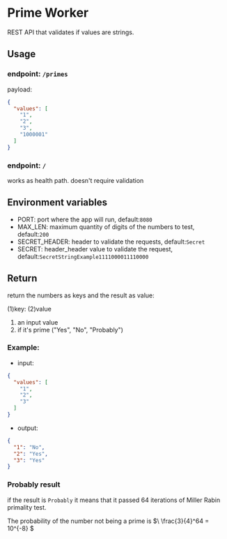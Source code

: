 # Prime Worker

REST API that validates if values are strings.

## Usage

### endpoint: ```/primes```

payload:

```json
{
  "values": [
    "1",
    "2",
    "3",
    "1000001"
  ]
}
```

### endpoint: ```/```

works as health path. doesn't require validation

## Environment variables

- PORT: port where the app will run, default:```8080```
- MAX_LEN: maximum quantity of digits of the numbers to test, default:```200```
- SECRET_HEADER: header to validate the requests, default:```Secret```
- SECRET: header_header value to validate the request, default:```SecretStringExample1111000011110000```

## Return

return the numbers as keys and the result as value:

(1)key: (2)value

1. an input value
2. if it's prime ("Yes", "No", "Probably")

### Example:

- input:

```json
{
  "values": [
    "1",
    "2",
    "3"
  ]
}
```

- output:
```json
{
  "1": "No",
  "2": "Yes",
  "3": "Yes"
}
```

### Probably result

if the result is ```Probably``` it means that it passed 64 iterations
of Miller Rabin primality test.

The probability of the number not being a prime is $\ \frac{3}{4}^64 = 10^{-8} $
